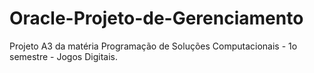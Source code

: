 # Oracle-Projeto-de-Gerenciamento
Projeto A3 da matéria Programação de Soluções Computacionais - 1o semestre - Jogos Digitais.
